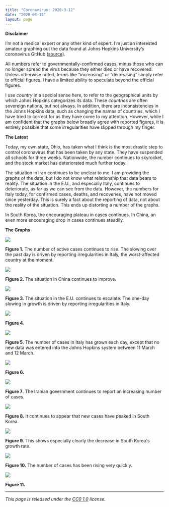 ```yaml
---
title: "Coronavirus: 2020-3-12"
date: "2020-03-13"
layout: page
---
```


**Disclaimer**

I’m not a medical expert or any other kind of expert. I’m just an interested amateur graphing out the data found at Johns Hopkins University’s coronavirus GitHub ([source](https://github.com/CSSEGISandData/COVID-19/tree/master/csse_covid_19_data/csse_covid_19_daily_reports)).

All numbers refer to governmentally-confirmed cases, minus those who can no longer spread the virus because they either died or have recovered. Unless otherwise noted, terms like “increasing” or “decreasing” simply refer to official figures. I have a limited ability to speculate beyond the official figures.

I use _country_ in a special sense here, to refer to the geographical units by which Johns Hopkins categorizes its data. These _countries_ are often sovereign nations, but not always. In addition, there are inconsistencies in the Johns Hopkins data, such as changing the names of countries, which I have tried to correct for as they have come to my attention. However, while I am confident that the graphs below broadly agree with reported figures, it is entirely possible that some irregularities have slipped through my finger.

**The Latest**

Today, my own state, Ohio, has taken what I think is the most drastic step to control coronavirus that has been taken by any state. They have suspended all schools for three weeks. Nationwide, the number continues to skyrocket, and the stock market has deteriorated much further today.

The situation in Iran continues to be unclear to me. I am providing the graphs of the data, but I do not know what relationship that data bears to reality. The situation in the E.U., and especially Italy, continues to deteriorate, as far as we can see from the data. However, the numbers for Italy today, for confirmed cases, deaths, and recoveries, have not moved since yesterday. This is surely a fact about the reporting of data, not about the reality of the situation. This ends up distorting a number of the graphs.

In South Korea, the encouraging plateau in cases continues. In China, an even more encouraging drop in cases continues steadily.

**The Graphs**

![](../../i/5l.png)

**Figure 1.** The number of active cases continues to rise. The slowing over the past day is driven by reporting irregularities in Italy, the worst-affected country at the moment.

![](../../i/5m.png)

**Figure 2**. The situation in China continues to improve.

![](../../i/5n.png)

**Figure 3**. The situation in the E.U. continues to escalate. The one-day slowing in growth is driven by reporting irregularities in Italy.

![](../../i/5o.png)

**Figure 4**.

![](../../i/5p.png)

**Figure 5**. The number of cases in Italy has grown each day, except that no new data was entered into the Johns Hopkins system between 11 March and 12 March.

![](../../i/5q.png)

**Figure 6.**

![](../../i/5r.png)

**Figure 7**. The Iranian government continues to report an increasing number of cases.

![](../../i/5s.png)

**Figure 8.** It continues to appear that new cases have peaked in South Korea.

![](../../i/5t.png)

**Figure 9.** This shows especially clearly the decrease in South Korea's growth rate.

![](../../i/5u.png)

**Figure 10.** The number of cases has been rising very quickly.

![](../../i/5v.png)

**Figure 11.**

---

_This page is released under the [CC0 1.0](https://creativecommons.org/publicdomain/zero/1.0/) license._

